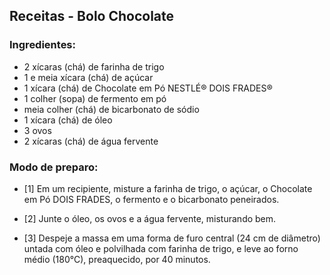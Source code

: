## Receitas - Bolo Chocolate 

### Ingredientes:

- 2 xícaras (chá) de farinha de trigo
- 1 e meia xícara (chá) de açúcar
- 1 xícara (chá) de Chocolate em Pó NESTLÉ® DOIS FRADES®
- 1 colher (sopa) de fermento em pó
- meia colher (chá) de bicarbonato de sódio
- 1 xícara (chá) de óleo
- 3 ovos
- 2 xícaras (chá) de água fervente

### Modo de preparo:

- [1] Em um recipiente, misture a farinha de trigo, o açúcar, o Chocolate em Pó DOIS FRADES, o fermento e o bicarbonato peneirados.

- [2] Junte o óleo, os ovos e a água fervente, misturando bem.

- [3] Despeje a massa em uma forma de furo central (24 cm de diâmetro) untada com óleo e polvilhada com farinha de trigo, e leve ao forno médio (180°C), preaquecido, por 40 minutos.



